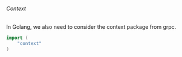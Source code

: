 
###### Context
In Golang, we also need to consider the context package from grpc.

```go
import (
    "context"
)
```
